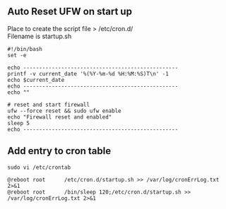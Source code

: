 ## Auto Reset UFW on start up
Place to create the script file > /etc/cron.d/  
Filename is startup.sh

```
#!/bin/bash
set -e

echo -------------------------------------------------
printf -v current_date '%(%Y-%m-%d %H:%M:%S)T\n' -1 
echo $current_date
echo -------------------------------------------------
echo ""

# reset and start firewall
ufw --force reset && sudo ufw enable
echo "Firewall reset and enabled"
sleep 5
echo -------------------------------------------------
```

## Add entry to cron table
```
sudo vi /etc/crontab
```
```
@reboot root      /etc/cron.d/startup.sh >> /var/log/cronErrLog.txt 2>&1
@reboot root      /bin/sleep 120;/etc/cron.d/startup.sh >> /var/log/cronErrLog.txt 2>&1
```
